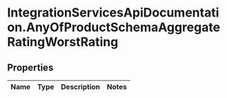 # IntegrationServicesApiDocumentation.AnyOfProductSchemaAggregateRatingWorstRating

## Properties
Name | Type | Description | Notes
------------ | ------------- | ------------- | -------------

